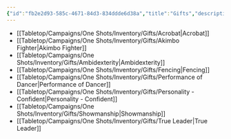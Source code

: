 ```yaml
---
{"id":"fb2e2d93-585c-4671-84d3-834ddde6d38a","title":"Gifts","description":"Inventory - Gifts","publish":true,"date_created":"Tuesday, May 28th 2024, 3:09:47 pm","date_modified":"Monday, October 14th 2024, 2:22:12 am","editing_lock":true,"live_preview":true,"cssclasses":["mado-heading"],"path":"Tabletop/Campaigns/One Shots/Inventory/Gifts/index.md","permalink":"/tabletop/campaigns/one-shots/inventory/gifts/index/","PassFrontmatter":true}
---
```



- [[Tabletop/Campaigns/One Shots/Inventory/Gifts/Acrobat\|Acrobat]]
- [[Tabletop/Campaigns/One Shots/Inventory/Gifts/Akimbo Fighter\|Akimbo Fighter]]
- [[Tabletop/Campaigns/One Shots/Inventory/Gifts/Ambidexterity\|Ambidexterity]]
- [[Tabletop/Campaigns/One Shots/Inventory/Gifts/Fencing\|Fencing]]
- [[Tabletop/Campaigns/One Shots/Inventory/Gifts/Performance of Dancer\|Performance of Dancer]]
- [[Tabletop/Campaigns/One Shots/Inventory/Gifts/Personality - Confident\|Personality - Confident]]
- [[Tabletop/Campaigns/One Shots/Inventory/Gifts/Showmanship\|Showmanship]]
- [[Tabletop/Campaigns/One Shots/Inventory/Gifts/True Leader\|True Leader]]

